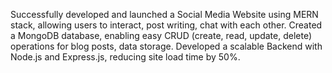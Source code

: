 Successfully developed and launched a Social Media Website using MERN stack, allowing users to interact, post writing, chat with each other. 
Created a MongoDB database, enabling easy CRUD (create, read, update, delete) operations for blog posts, data storage.
Developed a scalable Backend with Node.js and Express.js, reducing site load time by 50%.
